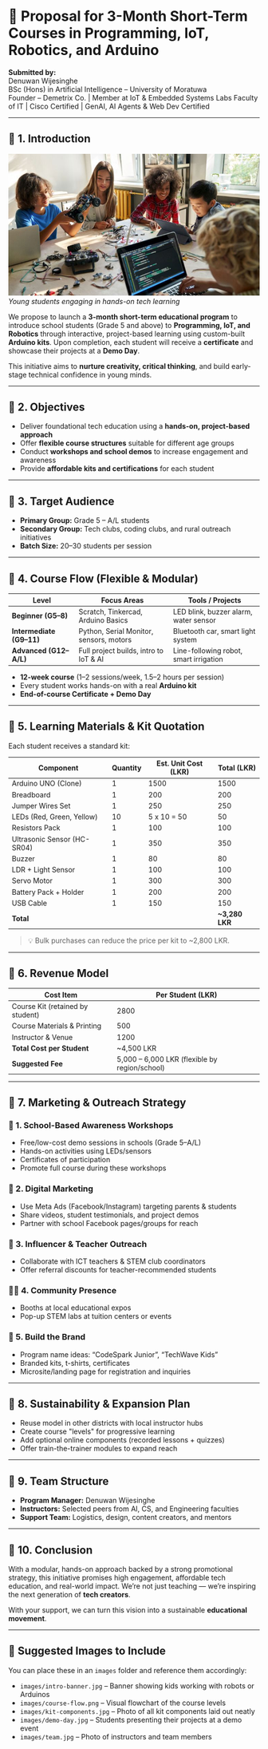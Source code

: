 # 📘 Proposal for 3-Month Short-Term Courses in Programming, IoT, Robotics, and Arduino

**Submitted by:**  
Denuwan Wijesinghe  
BSc (Hons) in Artificial Intelligence – University of Moratuwa  
Founder – Demetrix Co. | Member at IoT & Embedded Systems Labs
Faculty of IT | Cisco Certified | GenAI, AI Agents & Web Dev Certified  

---

## 🔹 1. Introduction

![Robotics Education](b1ac14ace68615b8d1e05bff440e4665.jpg
)  
*Young students engaging in hands-on tech learning*

We propose to launch a **3-month short-term educational program** to introduce school students (Grade 5 and above) to **Programming, IoT, and Robotics** through interactive, project-based learning using custom-built **Arduino kits**. Upon completion, each student will receive a **certificate** and showcase their projects at a **Demo Day**.

This initiative aims to **nurture creativity, critical thinking**, and build early-stage technical confidence in young minds.

---

## 🔹 2. Objectives

- Deliver foundational tech education using a **hands-on, project-based approach**
- Offer **flexible course structures** suitable for different age groups
- Conduct **workshops and school demos** to increase engagement and awareness
- Provide **affordable kits and certifications** for each student

---

## 🔹 3. Target Audience

- **Primary Group:** Grade 5 – A/L students  
- **Secondary Group:** Tech clubs, coding clubs, and rural outreach initiatives  
- **Batch Size:** 20–30 students per session

---

## 🔹 4. Course Flow (Flexible & Modular)

| Level | Focus Areas | Tools / Projects |
|-------|-------------|------------------|
| **Beginner (G5–8)** | Scratch, Tinkercad, Arduino Basics | LED blink, buzzer alarm, water sensor |
| **Intermediate (G9–11)** | Python, Serial Monitor, sensors, motors | Bluetooth car, smart light system |
| **Advanced (G12–A/L)** | Full project builds, intro to IoT & AI | Line-following robot, smart irrigation |

- **12-week course** (1–2 sessions/week, 1.5–2 hours per session)
- Every student works hands-on with a real **Arduino kit**
- **End-of-course Certificate + Demo Day**

---

## 🔹 5. Learning Materials & Kit Quotation

Each student receives a standard kit:

| Component | Quantity | Est. Unit Cost (LKR) | Total (LKR) |
|----------|----------|----------------------|-------------|
| Arduino UNO (Clone) | 1 | 1500 | 1500 |
| Breadboard | 1 | 200 | 200 |
| Jumper Wires Set | 1 | 250 | 250 |
| LEDs (Red, Green, Yellow) | 10 | 5 x 10 = 50 | 50 |
| Resistors Pack | 1 | 100 | 100 |
| Ultrasonic Sensor (HC-SR04) | 1 | 350 | 350 |
| Buzzer | 1 | 80 | 80 |
| LDR + Light Sensor | 1 | 100 | 100 |
| Servo Motor | 1 | 300 | 300 |
| Battery Pack + Holder | 1 | 200 | 200 |
| USB Cable | 1 | 150 | 150 |
| **Total** | | | **~3,280 LKR** |

> 💡 Bulk purchases can reduce the price per kit to ~2,800 LKR.

---

## 🔹 6. Revenue Model

| Cost Item | Per Student (LKR) |
|-----------|--------------------|
| Course Kit (retained by student) | 2800 |
| Course Materials & Printing | 500 |
| Instructor & Venue | 1200 |
| **Total Cost per Student** | ~4,500 LKR |
| **Suggested Fee** | 5,000 – 6,000 LKR (flexible by region/school) |

---

## 🔹 7. Marketing & Outreach Strategy

### 📣 1. School-Based Awareness Workshops
- Free/low-cost demo sessions in schools (Grade 5–A/L)
- Hands-on activities using LEDs/sensors
- Certificates of participation
- Promote full course during these workshops

### 📲 2. Digital Marketing
- Use Meta Ads (Facebook/Instagram) targeting parents & students
- Share videos, student testimonials, and project demos
- Partner with school Facebook pages/groups for reach

### 🎤 3. Influencer & Teacher Outreach
- Collaborate with ICT teachers & STEM club coordinators
- Offer referral discounts for teacher-recommended students

### 🧑‍🏫 4. Community Presence
- Booths at local educational expos
- Pop-up STEM labs at tuition centers or events

### 🧪 5. Build the Brand
- Program name ideas: “CodeSpark Junior”, “TechWave Kids”
- Branded kits, t-shirts, certificates
- Microsite/landing page for registration and inquiries

---

## 🔹 8. Sustainability & Expansion Plan

- Reuse model in other districts with local instructor hubs
- Create course "levels" for progressive learning
- Add optional online components (recorded lessons + quizzes)
- Offer train-the-trainer modules to expand reach

---

## 🔹 9. Team Structure

- **Program Manager:** Denuwan Wijesinghe  
- **Instructors:** Selected peers from AI, CS, and Engineering faculties  
- **Support Team:** Logistics, design, content creators, and mentors  

---

## 🔹 10. Conclusion

With a modular, hands-on approach backed by a strong promotional strategy, this initiative promises high engagement, affordable tech education, and real-world impact. We’re not just teaching — we’re inspiring the next generation of **tech creators**.

With your support, we can turn this vision into a sustainable **educational movement**.

---

## 📌 Suggested Images to Include

You can place these in an `images` folder and reference them accordingly:

- `images/intro-banner.jpg` – Banner showing kids working with robots or Arduinos  
- `images/course-flow.png` – Visual flowchart of the course levels  
- `images/kit-components.jpg` – Photo of all kit components laid out neatly  
- `images/demo-day.jpg` – Students presenting their projects at a demo event  
- `images/team.jpg` – Photo of instructors and team members
